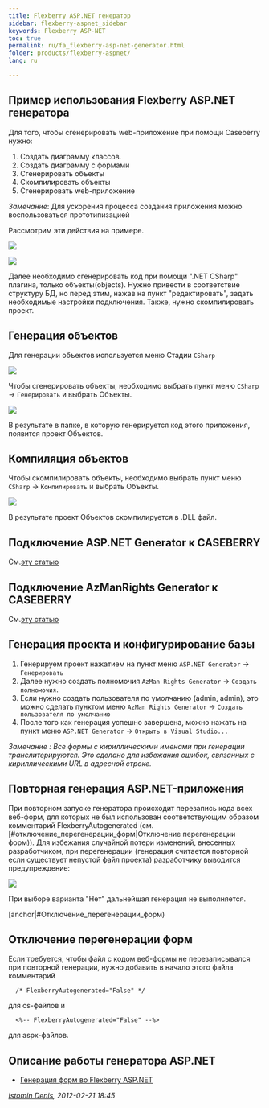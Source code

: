 ```yaml
---
title: Flexberry ASP.NET генератор
sidebar: flexberry-aspnet_sidebar
keywords: Flexberry ASP-NET
toc: true
permalink: ru/fa_flexberry-asp-net-generator.html
folder: products/flexberry-aspnet/
lang: ru

---
```



## Пример использования Flexberry ASP.NET генератора

  Для того, чтобы сгенерировать web-приложение при помощи Caseberry нужно:
1. Создать диаграмму классов.
2. Создать диаграмму с формами
3. Сгенерировать объекты
4. Скомпилировать объекты
5. Сгенерировать web-приложение

*Замечание*: Для ускорения процесса создания приложения можно воспользоваться прототипизацией

Рассмотрим эти действия на примере.

![](/images/pages/products/flexberry-aspnet/aspnet/cat-object.png)

![](/images/pages/products/flexberry-aspnet/aspnet/cat-form.png)

Далее необходимо сгенерировать код при помощи ".NET CSharp" плагина, только объекты(objects).
Нужно привести в соответствие структуру БД, но перед этим, нажав на пункт "редактировать", задать необходимые настройки подключения.
Также, нужно скомпилировать проект.

## Генерация объектов

Для генерации объектов используется меню Стадии `CSharp`

![](/images/pages/products/flexberry-aspnet/aspnet/genmenu.jpg)


Чтобы сгенерировать объекты, необходимо выбрать пункт меню `CSharp` -> `Генерировать` и выбрать Объекты.

![](/images/pages/products/flexberry-aspnet/aspnet/gen-object-web.png)

В результате в папке, в которую генерируется код этого приложения, появится проект Объектов.

## Компиляция объектов

Чтобы скомпилировать объекты, необходимо выбрать пункт меню `CSharp` -> `Компилировать` и выбрать Объекты.

![](/images/pages/products/flexberry-aspnet/aspnet/compilation-object-web.png)

В результате проект Объектов скомпилируется в .DLL файл.

## Подключение ASP.NET Generator к CASEBERRY


См.[эту статью](fa_flexberry-asp-net-case-plugin.html)

## Подключение AzManRights Generator к CASEBERRY


См.[эту статью](fd_case-plugins.html)

## Генерация проекта и конфигурирование базы

1. Генерируем проект нажатием на пункт меню `ASP.NET Generator` -> `Генерировать`
2. Далее нужно создать полномочия `AzMan Rights Generator` -> `Создать полномочия`.
3. Если нужно создать пользователя по умолчанию (admin, admin), это можно сделать пунктом меню `AzMan Rights Generator` -> `Создать пользователя по умолчанию`
4. После того как генерация успешно завершена, можно нажать на пункт меню `ASP.NET Generator` -> `Открыть в Visual Studio...`

*Замечание : Все формы с кириллическими именами при генерации транслитерируются. Это сделано для избежания ошибок, связанных с кириллическими URL в адресной строке.*

## Повторная генерация ASP.NET-приложения

  При повторном запуске генератора происходит перезапись кода всех веб-форм, для которых не был использован соответствующим образом комментарий FlexberryAutogenerated (см. [#отключение_перегенерации_форм|Отключение перегенерации форм)). Для избежания случайной потери изменений, внесенных разработчиком, при перегенерации (генерация считается повторной если существует непустой файл проекта) разработчику выводится предупреждение:

![](/images/pages/products/flexberry-aspnet/aspnet/asp-genwarning.png)

При выборе варианта "Нет" дальнейшая генерация не выполняется. 

[anchor|#Отключение_перегенерации_форм)
## Отключение перегенерации форм

  Если требуется, чтобы файл с кодом веб-формы не перезаписывался при повторной генерации, нужно добавить в начало этого файла комментарий 
  
```CSharp
  /* FlexberryAutogenerated="False" */ 
```

  для cs-файлов и 

```CSharp
  <%-- FlexberryAutogenerated="False" --%>
```
  для aspx-файлов.

## Описание работы генератора ASP.NET

* [Генерация форм во Flexberry ASP.NET](fa_flexberry--a-s-p--n-e-t--form-generation.html)

*[Istomin Denis](), 2012-02-21 18:45*
